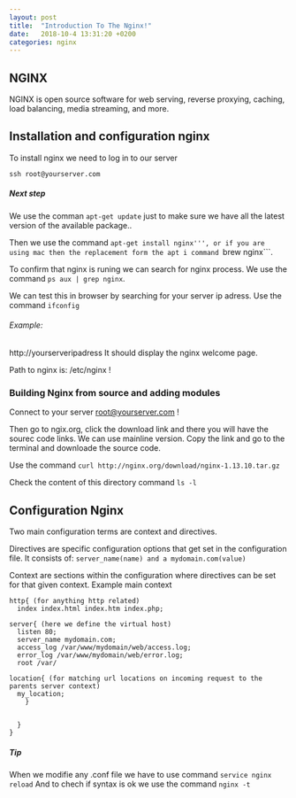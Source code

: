```yaml
---
layout: post
title:  "Introduction To The Nginx!"
date:   2018-10-4 13:31:20 +0200
categories: nginx
---
```


## NGINX

NGINX is open source software for web serving, reverse proxying, caching, load balancing, media streaming, and more. 

## Installation and configuration nginx

To install nginx we need to log in to our server

```ssh root@yourserver.com```

##### Next step 
We use the comman ```apt-get update``` just to make sure we have all the latest version of the available package..

Then we use the command ```apt-get install nginx''', or if you are using mac then the replacement form the apt i command ```brew nginx```.

To confirm that nginx is runing we can search for nginx process.
We use the command ```ps aux | grep nginx```.

We can test this in browser by searching for your server ip adress.
Use the command ```ifconfig```

###### Example:
http://yourserveripadress
It should display the nginx welcome page. 

Path to nginx is: /etc/nginx !

### Building Nginx from source and adding modules 

Connect to your server root@yourserver.com !

Then go to ngix.org, click the download link and there you will have the sourec code links.
We can use mainline version.
Copy the link and go to the terminal and downloade the source code.

Use the command ```curl http://nginx.org/download/nginx-1.13.10.tar.gz```

Check the content of this directory command ```ls -l```

## Configuration Nginx

Two main configuration terms are context and directives.

Directives are specific configuration options that get set in the configuration file.
It consists of:
```server_name(name) and a mydomain.com(value)```

Context are sections within the configuration where directives can be set for that given context.
Example main context

```
http{ (for anything http related)
  index index.html index.htm index.php;
	
server{ (here we define the virtual host)
  listen 80;
  server_name mydomain.com;
  access_log /var/www/mydomain/web/access.log;
  error_log /var/www/mydomain/web/error.log;	
  root /var/
	
location{ (for matching url locations on incoming request to the parents server context)
  my_location;	
    }
  

  }
}
```
##### Tip
When we modifie any .conf file we have to use command ```service nginx reload```
And to chech if syntax is ok we use the command ```nginx -t```

